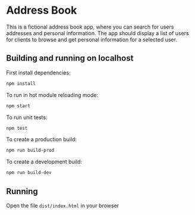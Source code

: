 # Address Book

This is a fictional address book app, where you can search for users addresses and
personal information. The app should display a list of users for clients to browse and get
personal information for a selected user.

## Building and running on localhost

First install dependencies:

```sh
npm install
```

To run in hot module reloading mode:

```sh
npm start
```

To run unit tests:

```sh
npm test
```

To create a production build:

```sh
npm run build-prod
```

To create a development build:

```sh
npm run build-dev
```

## Running

Open the file `dist/index.html` in your browser
